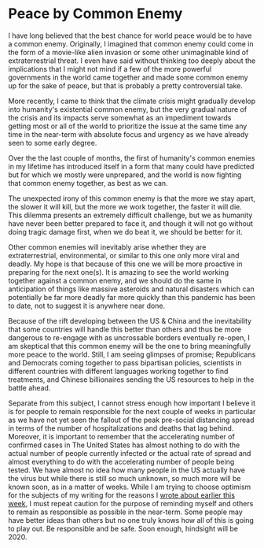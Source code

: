 # Peace by Common Enemy

I have long believed that the best chance for world peace would be to have a common enemy. Originally, I imagined that common enemy could come in the form of a movie-like alien invasion or some other unimaginable kind of extraterrestrial threat. I even have said without thinking too deeply about the implications that I might not mind if a few of the more powerful governments in the world came together and made some common enemy up for the sake of peace, but that is probably a pretty controversial take.

More recently, I came to think that the climate crisis might gradually develop into humanity's existential common enemy, but the very gradual nature of the crisis and its impacts serve somewhat as an impediment towards getting most or all of the world to prioritize the issue at the same time any time in the near-term with absolute focus and urgency as we have already seen to some early degree.

Over the the last couple of months, the first of humanity's common enemies in my lifetime has introduced itself in a form that many could have predicted but for which we mostly were unprepared, and the world is now fighting that common enemy together, as best as we can.

The unexpected irony of this common enemy is that the more we stay apart, the slower it will kill, but the more we work together, the faster it will die. This dilemma presents an extremely difficult challenge, but we as humanity have never been better prepared to face it, and though it will not go without doing tragic damage first, when we do beat it, we should be better for it.

Other common enemies will inevitably arise whether they are extraterrestrial, environmental, or similar to this one only more viral and deadly. My hope is that because of this one we will be more proactive in preparing for the next one(s). It is amazing to see the world working together against a common enemy, and we should do the same in anticipation of things like massive asteroids and natural disasters which can potentially be far more deadly far more quickly than this pandemic has been to date, not to suggest it is anywhere near done.

Because of the rift developing between the US & China and the inevitability that some countries will handle this better than others and thus be more dangerous to re-engage with as uncrossable borders eventually re-open, I am skeptical that this common enemy will be the one to bring meaningfully more peace to the world. Still, I am seeing glimpses of promise; Republicans and Democrats coming together to pass bipartisan policies, scientists in different countries with different languages working together to find treatments, and Chinese billionaires sending the US resources to help in the battle ahead.

Separate from this subject, I cannot stress enough how important I believe it is for people to remain responsible for the next couple of weeks in particular as we have not yet seen the fallout of the peak pre-social distancing spread in terms of the number of hospitalizations and deaths that lag behind. Moreover, it is important to remember that the accelerating number of confirmed cases in The United States has almost nothing to do with the actual number of people currently infected or the actual rate of spread and almost everything to do with the accelerating number of people being tested. We have almost no idea how many people in the US actually have the virus but while there is still so much unknown, so much more will be known soon, as in a matter of weeks. While I am trying to choose optimism for the subjects of my writing for the reasons I [wrote about earlier this week](https://blogofjake.com/2020/03/17/universal-basic-income/), I must repeat caution for the purpose of reminding myself and others to remain as responsible as possible in the near-term. Some people may have better ideas than others but no one truly knows how all of this is going to play out. Be responsible and be safe. Soon enough, hindsight will be 2020.
